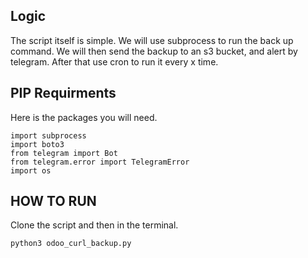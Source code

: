 ## Logic 

The script itself is simple. We will use subprocess to run the back up command. 
We will then send the backup to an s3 bucket, and alert by telegram. After that use cron to run it every x time. 


## PIP Requirments 

Here is the packages you will need. 

```python3
import subprocess
import boto3
from telegram import Bot
from telegram.error import TelegramError
import os
```

## HOW TO RUN 

Clone the script and then in the terminal. 

```python3
python3 odoo_curl_backup.py
```
